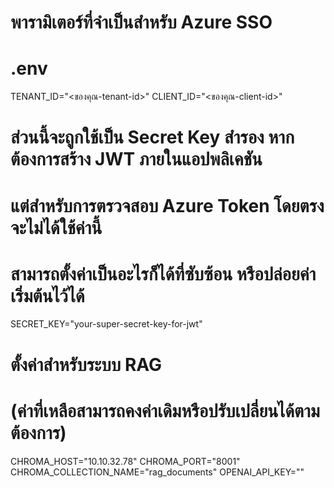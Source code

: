 # พารามิเตอร์ที่จำเป็นสำหรับ Azure SSO
# .env

TENANT_ID="<ของคุณ-tenant-id>"
CLIENT_ID="<ของคุณ-client-id>"

# ส่วนนี้จะถูกใช้เป็น Secret Key สำรอง หากต้องการสร้าง JWT ภายในแอปพลิเคชัน
# แต่สำหรับการตรวจสอบ Azure Token โดยตรง จะไม่ได้ใช้ค่านี้
# สามารถตั้งค่าเป็นอะไรก็ได้ที่ซับซ้อน หรือปล่อยค่าเริ่มต้นไว้ได้
SECRET_KEY="your-super-secret-key-for-jwt"

# ตั้งค่าสำหรับระบบ RAG
# (ค่าที่เหลือสามารถคงค่าเดิมหรือปรับเปลี่ยนได้ตามต้องการ)
CHROMA_HOST="10.10.32.78"
CHROMA_PORT="8001"
CHROMA_COLLECTION_NAME="rag_documents"
OPENAI_API_KEY=""
